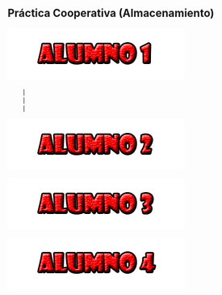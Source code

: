 ## Práctica Cooperativa (Almacenamiento)

![](/fotos/Alumno1.png)

		|
		|
		|


![](/fotos/Alumno2.png)

![](/fotos/Alumno3.png)

![](/fotos/Alumno4.png)
